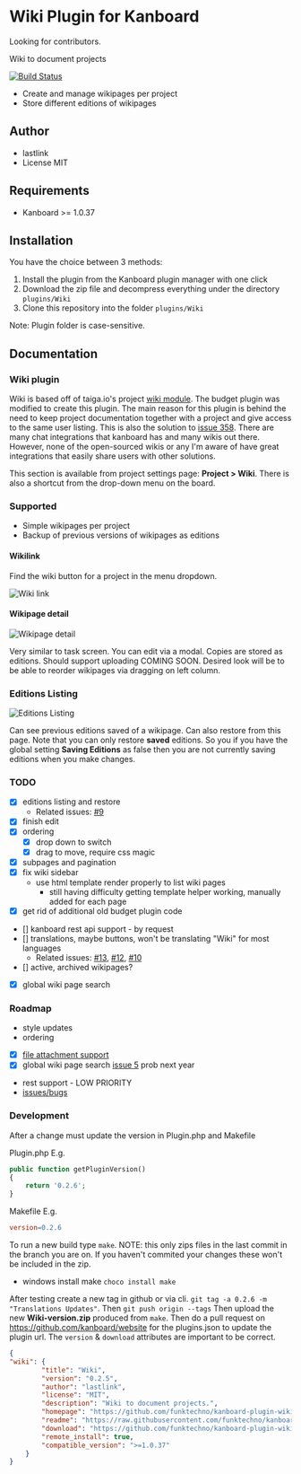 Wiki Plugin for Kanboard
==============================

Looking for contributors.

Wiki to document projects

[![Build Status](https://api.travis-ci.org/funktechno/kanboard-plugin-wiki.svg?branch=master)](https://travis-ci.org/funktechno/kanboard-plugin-wiki)

- Create and manage wikipages per project
- Store different editions of wikipages

Author
------

- lastlink
- License MIT

Requirements
------------

- Kanboard >= 1.0.37

Installation
------------

You have the choice between 3 methods:

1. Install the plugin from the Kanboard plugin manager with one click
2. Download the zip file and decompress everything under the directory `plugins/Wiki`
3. Clone this repository into the folder `plugins/Wiki`

Note: Plugin folder is case-sensitive.

Documentation
-------------

### Wiki plugin

Wiki is based off of taiga.io's project [wiki module](https://taiga.pm/the-wiki-module/). The budget plugin was modified to create this plugin. The main reason for this plugin is behind the need to keep project documentation together with a project and give access to the same user listing. This is also the solution to [issue 358](https://github.com/kanboard/kanboard/issues/358). There are many chat integrations that kanboard has and many wikis out there. However, none of the open-sourced wikis or any I'm aware of have great integrations that easily share users with other solutions.

This section is available from project settings page: **Project > Wiki**. There is also a shortcut from the drop-down menu on the board.

### Supported

- Simple wikipages per project
- Backup of previous versions of wikipages as editions

#### Wikilink

Find the wiki button for a project in the menu dropdown.

![Wiki link](https://github.com/funktechno/kanboard-plugin-wiki/blob/master/Asset/images/kanboard-wiki-link.png)

#### Wikipage detail

![Wikipage detail](https://github.com/funktechno/kanboard-plugin-wiki/blob/master/Asset/images/wikipage.png)

Very similar to task screen. You can edit via a modal. Copies are stored as editions. Should support uploading COMING SOON. Desired look will be to be able to reorder wikipages via dragging on left column.

### Editions Listing

![Editions Listing](https://github.com/funktechno/kanboard-plugin-wiki/blob/master/Asset/images/editionslisting.png)

Can see previous editions saved of a wikipage. Can also restore from this page.
Note that you can only restore **saved** editions. So you if you have the global setting **Saving Editions** as false then you are not currently saving editions when you make changes.

### TODO

- [x] editions listing and restore
  - Related issues: [#9](https://github.com/kanboard/kanboard/issues/9)
- [x] finish edit
- [x] ordering
  - [x] drop down to switch
  - [x] drag to move, require css magic
- [x] subpages and pagination
- [x] fix wiki sidebar
  - use html template render properly to list wiki pages
    - still having difficulty getting template helper working, manually added for each page
- [x] get rid of additional old budget plugin code
- [] kanboard rest api support - by request
- [] translations, maybe buttons, won't be translating "Wiki" for most languages
  - Related issues: [#13](https://github.com/kanboard/kanboard/issues/13), [#12](https://github.com/kanboard/kanboard/issues/12), [#10](https://github.com/kanboard/kanboard/issues/10)
- [] active, archived wikipages?
- [x] global wiki page search

### Roadmap

- style updates
- ordering
- [x] [file attachment support](https://github.com/funktechno/kanboard-plugin-wiki/issues/3)
- [x] global wiki page search [issue 5](https://github.com/funktechno/kanboard-plugin-wiki/issues/5) prob next year
- rest support - LOW PRIORITY
- [issues/bugs](https://github.com/funktechno/kanboard-plugin-wiki/issues)

### Development

After a change must update the version in Plugin.php and Makefile

Plugin.php E.g.

```php
public function getPluginVersion()
{
    return '0.2.6';
}
```

Makefile E.g.

```Makefile
version=0.2.6
```

To run a new build type `make`. NOTE: this only zips files in the last commit in the branch you are on. If you haven't commited your changes these won't be included in the zip.
  * windows install make `choco install make`

After testing create a new tag in github or via cli. `git tag -a 0.2.6 -m "Translations Updates"`. Then `git push origin --tags` Then upload the new **Wiki-version.zip** produced from `make`. Then do a pull request on https://github.com/kanboard/website for the plugins.json to update the plugin url. The `version` & `download` attributes are important to be correct.

```json
{
"wiki": {
        "title": "Wiki",
        "version": "0.2.5",
        "author": "lastlink",
        "license": "MIT",
        "description": "Wiki to document projects.",
        "homepage": "https://github.com/funktechno/kanboard-plugin-wiki",
        "readme": "https://raw.githubusercontent.com/funktechno/kanboard-plugin-wiki/master/README.md",
        "download": "https://github.com/funktechno/kanboard-plugin-wiki/releases/download/0.2.5-alpha/Wiki-0.2.5.zip",
        "remote_install": true,
        "compatible_version": ">=1.0.37"
    }
}
```
